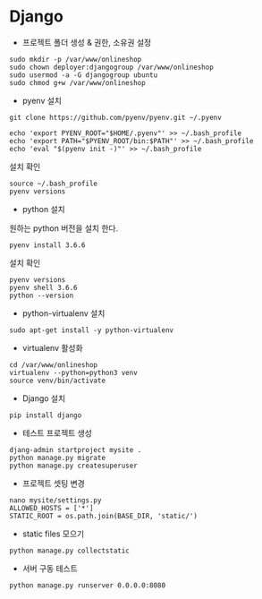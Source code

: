 # Django

- 프로젝트 폴더 생성 & 권한, 소유권 설정

```commandline
sudo mkdir -p /var/www/onlineshop
sudo chown deployer:djangogroup /var/www/onlineshop
sudo usermod -a -G djangogroup ubuntu
sudo chmod g+w /var/www/onlineshop
```

- pyenv 설치

```commandline
git clone https://github.com/pyenv/pyenv.git ~/.pyenv

echo 'export PYENV_ROOT="$HOME/.pyenv"' >> ~/.bash_profile
echo 'export PATH="$PYENV_ROOT/bin:$PATH"' >> ~/.bash_profile
echo 'eval "$(pyenv init -)"' >> ~/.bash_profile
```

설치 확인

```commandline
source ~/.bash_profile
pyenv versions
```

- python 설치

원하는 python 버전을 설치 한다.

```commandline
pyenv install 3.6.6
```

설치 확인

```commandline
pyenv versions
pyenv shell 3.6.6
python --version
```

- python-virtualenv 설치

```commandline
sudo apt-get install -y python-virtualenv
```

- virtualenv 활성화

```commandline
cd /var/www/onlineshop
virtualenv --python=python3 venv
source venv/bin/activate
```

- Django 설치

```commandline
pip install django
```

- 테스트 프로젝트 생성

```commandline
djang-admin startproject mysite .
python manage.py migrate
python manage.py createsuperuser
```

- 프로젝트 셋팅 변경

```commandline
nano mysite/settings.py
ALLOWED_HOSTS = ['*']
STATIC_ROOT = os.path.join(BASE_DIR, 'static/')
```

- static files 모으기

```commandline
python manage.py collectstatic
```

- 서버 구동 테스트

```commandline
python manage.py runserver 0.0.0.0:8080
```